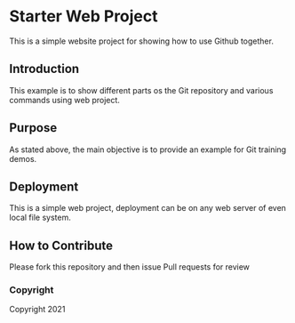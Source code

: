 # Starter Web Project

This is a simple website project for showing how to use Github together.

## Introduction

This example is to show different parts os the Git repository and various commands using web project.

## Purpose

As stated above, the main objective is to provide an example for Git training demos.

## Deployment

This is a simple web project, deployment can be on any web server of even local file system.

## How to Contribute

Please fork this repository and then issue Pull requests for review


### Copyright

Copyright 2021
